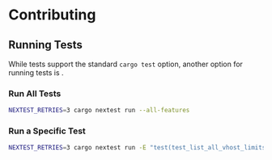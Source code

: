 # Contributing

## Running Tests

While tests support the standard `cargo test` option, another option
for running tests is []().

### Run All Tests

``` bash
NEXTEST_RETRIES=3 cargo nextest run --all-features
```

### Run a Specific Test

``` bash
NEXTEST_RETRIES=3 cargo nextest run -E "test(test_list_all_vhost_limits)"
```
